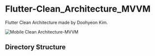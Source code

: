 # Flutter-Clean_Architecture_MVVM

Flutter Clean Architecture made by Doohyeon Kim.


![Mobile Clean Architecture-MVVM](https://user-images.githubusercontent.com/92246475/217406480-b00ef57a-0b31-4bce-8006-c834c21664bc.png)


## Directory Structure

```bash

```
